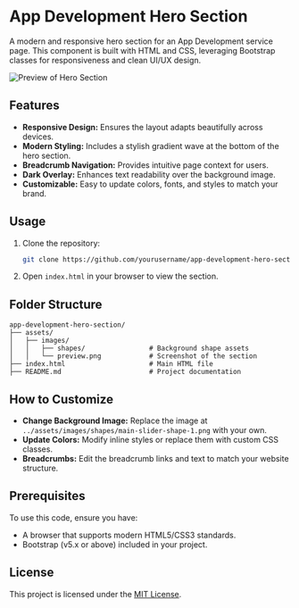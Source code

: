 # App Development Hero Section

A modern and responsive hero section for an App Development service page. This component is built with HTML and CSS, leveraging Bootstrap classes for responsiveness and clean UI/UX design.

![Preview of Hero Section](./assets/images/preview.png)

## Features
- **Responsive Design:** Ensures the layout adapts beautifully across devices.
- **Modern Styling:** Includes a stylish gradient wave at the bottom of the hero section.
- **Breadcrumb Navigation:** Provides intuitive page context for users.
- **Dark Overlay:** Enhances text readability over the background image.
- **Customizable:** Easy to update colors, fonts, and styles to match your brand.

## Usage
1. Clone the repository:
   ```bash
   git clone https://github.com/yourusername/app-development-hero-section.git
   ```
2. Open `index.html` in your browser to view the section.

## Folder Structure
```
app-development-hero-section/
├── assets/
│   ├── images/
│   │   ├── shapes/                # Background shape assets
│   │   └── preview.png            # Screenshot of the section
├── index.html                     # Main HTML file
├── README.md                      # Project documentation
```

## How to Customize
- **Change Background Image:** Replace the image at `../assets/images/shapes/main-slider-shape-1.png` with your own.
- **Update Colors:** Modify inline styles or replace them with custom CSS classes.
- **Breadcrumbs:** Edit the breadcrumb links and text to match your website structure.

## Prerequisites
To use this code, ensure you have:
- A browser that supports modern HTML5/CSS3 standards.
- Bootstrap (v5.x or above) included in your project.

## License
This project is licensed under the [MIT License](LICENSE).
